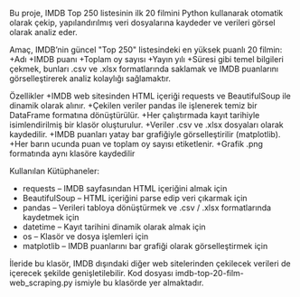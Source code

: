 Bu proje, IMDB Top 250 listesinin ilk 20 filmini Python kullanarak otomatik olarak çekip, yapılandırılmış veri dosyalarına kaydeder ve verileri görsel olarak analiz eder.

Amaç, IMDB’nin güncel "Top 250" listesindeki en yüksek puanlı 20 filmin:
+Adı
+IMDB puanı
+Toplam oy sayısı
+Yayın yılı
+Süresi
gibi temel bilgileri çekmek, bunları .csv ve .xlsx formatlarında saklamak ve IMDB puanlarını görselleştirerek analiz kolaylığı sağlamaktır.

Özellikler
+IMDB web sitesinden HTML içeriği requests ve BeautifulSoup ile dinamik olarak alınır.
+Çekilen veriler pandas ile işlenerek temiz bir DataFrame formatına dönüştürülür.
+Her çalıştırmada kayıt tarihiyle isimlendirilmiş bir klasör oluşturulur.
+Veriler .csv ve .xlsx dosyaları olarak kaydedilir.
+IMDB puanları yatay bar grafiğiyle görselleştirilir (matplotlib).
+Her barın ucunda puan ve toplam oy sayısı etiketlenir.
+Grafik .png formatında aynı klasöre kaydedilir

Kullanılan Kütüphaneler:

+ requests – IMDB sayfasından HTML içeriğini almak için
+ BeautifulSoup – HTML içeriğini parse edip veri çıkarmak için
+ pandas – Verileri tabloya dönüştürmek ve .csv / .xlsx formatlarında kaydetmek için
+ datetime – Kayıt tarihini dinamik olarak almak için
+ os – Klasör ve dosya işlemleri için
+ matplotlib – IMDB puanlarını bar grafiği olarak görselleştirmek için

İleride bu klasör, IMDB dışındaki diğer web sitelerinden çekilecek verileri de içerecek şekilde genişletilebilir.
Kod dosyası imdb-top-20-film-web_scraping.py ismiyle bu klasörde yer almaktadır.
